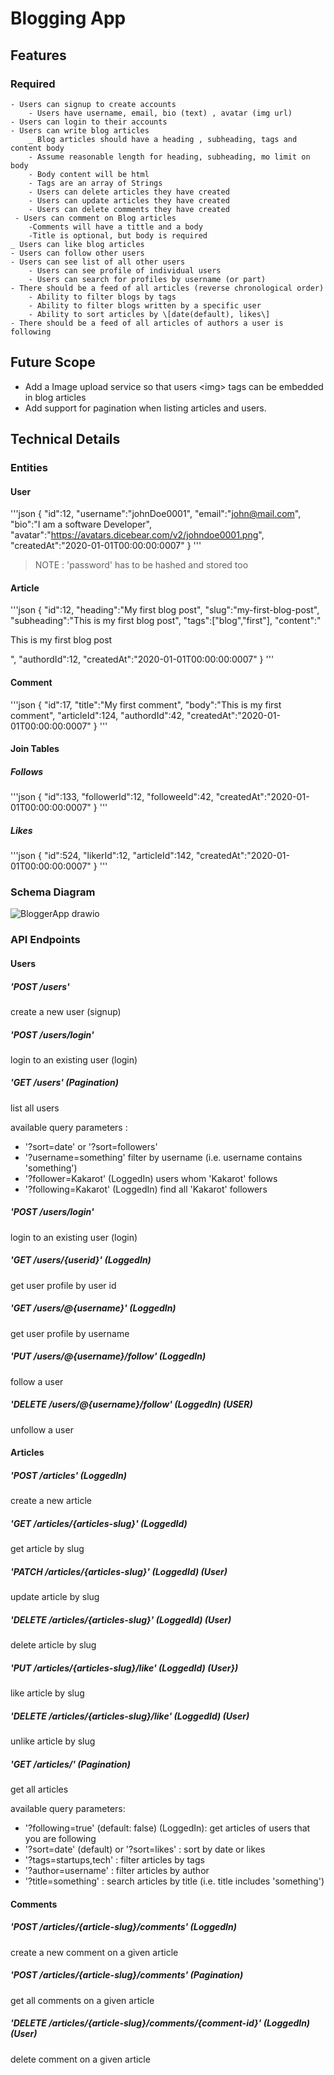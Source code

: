 # Blogging App

## Features
### Required
    - Users can signup to create accounts
        - Users have username, email, bio (text) , avatar (img url)
    - Users can login to their accounts
    - Users can write blog articles
        _ Blog articles should have a heading , subheading, tags and content body
        - Assume reasonable length for heading, subheading, mo limit on body
        - Body content will be html
        - Tags are an array of Strings
        - Users can delete articles they have created
        - Users can update articles they have created
        - Users can delete comments they have created
     - Users can comment on Blog articles
        -Comments will have a tittle and a body
        -Title is optional, but body is required
    _ Users can like blog articles
    - Users can follow other users
    - Users can see list of all other users
        - Users can see profile of individual users
        - Users can search for profiles by username (or part)
    - There should be a feed of all articles (reverse chronological order)
        - Ability to filter blogs by tags
        - Ability to filter blogs written by a specific user
        - Ability to sort articles by \[date(default), likes\]
    - There should be a feed of all articles of authors a user is following

## Future Scope
- Add a Image upload service so that users \<img\> tags can be embedded in blog articles
- Add support for pagination when listing articles and users.

## Technical Details

### Entities


#### User
'''json
{
"id":12,
"username":"johnDoe0001",
"email":"john@mail.com",
"bio":"I am a software Developer",
"avatar":"https://avatars.dicebear.com/v2/johndoe0001.png",
"createdAt":"2020-01-01T00:00:00:0007"
}
'''
> NOTE : 'password' has to be hashed and stored too

#### Article
'''json 
{
"id":12,
"heading":"My first blog post",
"slug":"my-first-blog-post",
"subheading":"This is my first blog post",
"tags":["blog","first"],
"content":"<p> This is my first blog post</p>",
"authordId":12,
"createdAt":"2020-01-01T00:00:00:0007"
}
'''
#### Comment
'''json
{
"id":17,
"title":"My first comment",
"body":"This is my first comment",
"articleId":124,
"authordId":42,
"createdAt":"2020-01-01T00:00:00:0007"
}
'''
#### Join Tables

##### Follows
'''json
{
"id":133,
"followerId":12,
"followeeId":42,
"createdAt":"2020-01-01T00:00:00:0007"
}
'''

##### Likes
'''json
{
"id":524,
"likerId":12,
"articleId":142,
"createdAt":"2020-01-01T00:00:00:0007"
}
'''
### Schema Diagram

![BloggerApp drawio](https://github.com/utsavbansal/bloggingapp/assets/16816167/00cc1ac4-af54-4713-a087-ce54796355c9)




### API Endpoints

#### Users

##### 'POST /users'
create a new user (signup)

##### 'POST /users/login'
login to an existing user (login)

##### 'GET /users' (Pagination)
list all users

available query parameters :
- '?sort=date' or '?sort=followers'
- '?username=something' filter by username (i.e. username contains 'something')
- '?follower=Kakarot' (LoggedIn)  users whom 'Kakarot' follows
- '?following=Kakarot' (LoggedIn)  find all 'Kakarot' followers

##### 'POST /users/login'
login to an existing user (login)

##### 'GET /users/{userid}'  (LoggedIn)
get user profile by user id

##### 'GET /users/@{username}' (LoggedIn)
get user profile by username

##### 'PUT /users/@{username}/follow' (LoggedIn)
follow a user
##### 'DELETE /users/@{username}/follow' (LoggedIn) (USER)
unfollow a user

#### Articles

##### 'POST /articles' (LoggedIn)
create a new article

##### 'GET /articles/{articles-slug}' (LoggedId)
get article by slug

##### 'PATCH /articles/{articles-slug}' (LoggedId) (User)
update article by slug

##### 'DELETE /articles/{articles-slug}' (LoggedId) (User)
delete article by slug

##### 'PUT /articles/{articles-slug}/like' (LoggedId) (User})
like article by slug

##### 'DELETE /articles/{articles-slug}/like' (LoggedId) (User)
unlike article by slug

##### 'GET /articles/'  (Pagination)
get all articles

available query parameters:
- '?following=true' (default: false) (LoggedIn): get articles of users that you are following
- '?sort=date' (default) or '?sort=likes' : sort by date or likes
- '?tags=startups,tech' : filter articles by tags
- '?author=username' : filter articles by author
- '?title=something' : search articles by title (i.e. title includes 'something')

#### Comments

##### 'POST /articles/{article-slug}/comments'  (LoggedIn)
create a new comment on a given article

##### 'POST /articles/{article-slug}/comments'  (Pagination)
get all comments on a given article

##### 'DELETE /articles/{article-slug}/comments/{comment-id}'  (LoggedIn) (User)
delete comment on a given article